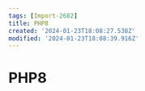 ```yaml
---
tags: [Import-2682]
title: PHP8
created: '2024-01-23T18:08:27.538Z'
modified: '2024-01-23T18:08:39.916Z'
---
```


# PHP8

